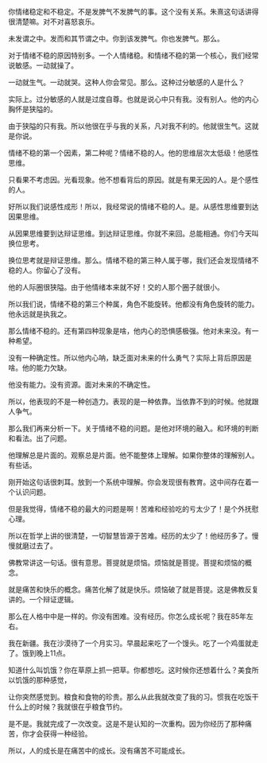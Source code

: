 你情绪稳定和不稳定。不是发脾气不发脾气的事。这个没有关系。朱熹这句话讲得很清楚嘛。对不对喜怒哀乐。

未发谓之中。发而和其节谓之中。你到该发脾气。你也发脾气。那么。

对于情绪不稳的原因特别多。一个人情绪稳。和情绪不稳的第一个核心，我们经常说敏感。一动就操了。

一动就生气。一动就哭。这种人你会常见。那么。这种过分敏感的人是什么？

实际上。过分敏感的人就是过度自尊。也就是说心中只有我。没有别人。他的内心胸怀是狭隘的。

由于狭隘的只有我。所以他很在乎与我的关系，凡对我不利的。他就很生气。这就是你说。

情绪不稳的第一个因素，第二种呢？情绪不稳的人。他的思维层次太低级！他感性思维。

只看果不考虑因。光看现象。他不想看背后的原因。就是有果无因的人。是个感性的人。

好所以我们说感性成形！所以，我经常说的情绪不稳的人。是。从感性思维要到达因果思维。

从因果思维要到达辩证思维。到达辩证思维。你就不来回。总能相通。你们今天叫换位思考。

换位思考就是辩证思维。那么。情绪不稳的第三种人属于哪，我们还会发现情绪不稳的人。你留心了没有。

他的人际圈很狭隘。由于他情绪本来就不好！交的人那个圈子就很小。

所以我们说，情绪不稳的第三个种属，角色不能旋转。他都没有角色旋转的能力。他永远就是执我之。

那么情绪不稳的。还有第四种现象是啥，他内心的恐惧感极强。他对未来没。有一种希望。

没有一种确定性。所以他内心呐，缺乏面对未来的什么勇气？实际上背后原因是啥。他的能力欠缺。

他没有能力。没有资源。面对未来的不确定性。

所以，他表现的不是一种创造力。表现的是一种依靠。当依靠不到的时候。他就跟人争气。

那么我们再来分析一下。关于情绪不稳的问题。是他对环境的融入。和环境的判断和看法。出了问题。

他理解总是片面的。观察总是片面。他不能整体上理解。如果你整体的理解别人。有些话。

刚开始这句话很刺耳。放到一个系统中理解。你会发现很有教育。这中间存在着一个认识问题。

但是我觉得，情绪不稳的最大的问题是啊！苦难和经验吃的亏太少了！是个外抚慰心理。

所以在哲学上讲的很清楚，一切智慧皆源于苦难。经历的太少了！他经历多了。慢慢就磨过去了。

佛教常讲这一句话。很有意思。菩提就是烦恼。烦恼就是菩提。菩提和烦恼的概念。

就是痛苦和快乐的概念。痛苦化解了就是快乐。烦恼破了就是菩提。这是佛教反复讲的。一个辩证逻辑。

那么在人格中中是一样的。你没有困难。没有经历。你怎么成长呢？我在85年左右。

我在新疆。我在沙漠待了一个月实习。早晨起来吃了一个馒头。吃了一个鸡蛋就走了。饿到晚上11点。

知道什么叫饥饿？你在草原上抓一把草。你都想吃。这时候你还想着什么？美食所以饥饿的那种感觉，

让你突然感觉到。粮食和食物的珍贵。那么从此我就改变了我的习。惯我在吃饭干什么上的时候？我就很在乎粮食节约。

是不是。我就完成了一次改变。这是不是认知的一次重构。因为你经历了那种痛苦，你才会获得一种经验。

所以，人的成长是在痛苦中的成长。没有痛苦不可能成长。
